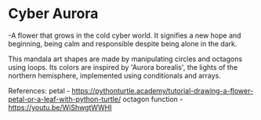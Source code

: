 # Cyber Aurora 

-A flower that grows in the cold cyber world. It signifies a new hope and beginning, being calm and responsible despite being alone in the dark.

This mandala art shapes are made by manipulating circles and octagons using loops.
Its colors are inspired by 'Aurora borealis', the lights of the northern hemisphere, implemented using conditionals and arrays.

References:
petal  - https://pythonturtle.academy/tutorial-drawing-a-flower-petal-or-a-leaf-with-python-turtle/
octagon function - https://youtu.be/WiShwgtWWHI
